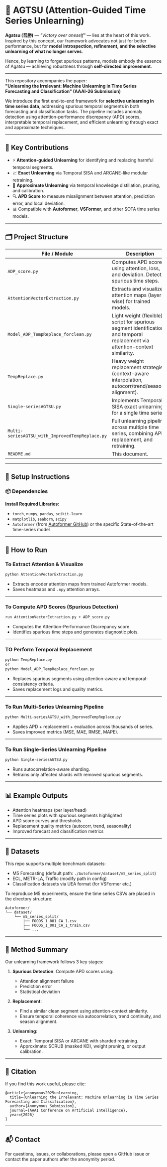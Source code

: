 
# 🧠 AGTSU (Attention-Guided Time Series Unlearning)

**Agatsu (吾勝)** — _"Victory over oneself"_ — lies at the heart of this work.  
Inspired by this concept, our framework advocates not just for better performance, but for **model introspection, refinement, and the selective unlearning of what no longer serves**.  

Hence, by learning to forget spurious patterns, models embody the essence of Agatsu — achieving robustness through **self-directed improvement**.

---

This repository accompanies the paper:  
**"Unlearning the Irrelevant: Machine Unlearning in Time Series Forecasting and Classification" (AAAI-26 Submission)**

We introduce the first end-to-end framework for **selective unlearning in time series data**, addressing spurious temporal segments in both forecasting and classification tasks. The pipeline includes anomaly detection using attention-performance discrepancy (APD) scores, interpretable temporal replacement, and efficient unlearning through exact and approximate techniques.

---

## 📌 Key Contributions

- ⚡ **Attention-guided Unlearning** for identifying and replacing harmful temporal segments.
- 📈 **Exact Unlearning** via Temporal SISA and ARCANE-like modular retraining.
- 🔁 **Approximate Unlearning** via temporal knowledge distillation, pruning, and calibration.
- 🔍 **APD Score** to measure misalignment between attention, prediction error, and local deviation.
- 📊 Compatible with **Autoformer**, **VSFormer**, and other SOTA time series models.

---

## 🗂️ Project Structure

| File / Module                                | Description |
|---------------------------------------------|-------------|
| `ADP_score.py`                               | Computes APD score using attention, loss, and deviation. Detects spurious time steps. |
| `AttentionVectorExtraction.py`              | Extracts and visualizes attention maps (layer-wise) for trained models. |
| `Model_ADP_TempReplace_forclean.py`         | Light weight (flexible) script for spurious segment identification and temporal replacement via attention-context similarity. |
| `TempReplace.py`                             | Heavy weight replacement strategies (context-aware interpolation, autocorr/trend/seasonal alignment). |
| `Single-seriesAGTSU.py`                     | Implements Temporal-SISA exact unlearning for a single time series. |
| `Multi-seriesAGTSU_with_ImprovedTempReplace.py` | Full unlearning pipeline across multiple time series, combining APD, replacement, and retraining. |
| `README.md`                                  | This document. |

---

## 🔧 Setup Instructions

### 📦 Dependencies

**Install Required Libraries:**

- `torch`, `numpy`, `pandas`, `scikit-learn`
- `matplotlib`, `seaborn`, `scipy`
- `Autoformer` (from [Autoformer GitHub](https://github.com/thuml/Autoformer)) or the specific State-of-the-art time-series model

---

## 🚀 How to Run

### To Extract Attention & Visualize

```bash
python AttentionVectorExtraction.py
```

- Extracts encoder attention maps from trained Autoformer models.
- Saves heatmaps and `.npy` attention arrays.

---

### To Compute APD Scores (Spurious Detection)

```bash
run AttentionVectorExtraction.py + ADP_score.py
```

- Computes the Attention-Performance Discrepancy score.
- Identifies spurious time steps and generates diagnostic plots.

---

### TO Perform Temporal Replacement

```bash
python TempReplace.py 
or
python Model_ADP_TempReplace_forclean.py
```

- Replaces spurious segments using attention-aware and temporal-consistency criteria.
- Saves replacement logs and quality metrics.

---

### To Run Multi-Series Unlearning Pipeline

```bash
python Multi-seriesAGTSU_with_ImprovedTempReplace.py
```

- Applies APD + replacement + evaluation across thousands of series.
- Saves improved metrics (MSE, MAE, RMSE, MAPE).

---

### To Run Single-Series Unlearning Pipeline

```bash
python Single-seriesAGTSU.py
```

- Runs autocorrelation-aware sharding.
- Retrains only affected shards with removed spurious segments.

---

## 📊 Example Outputs

- Attention heatmaps (per layer/head)
- Time series plots with spurious segments highlighted
- APD score curves and thresholds
- Replacement quality metrics (autocorr, trend, seasonality)
- Improved forecast and classification metrics

---

## 🧪 Datasets

This repo supports multiple benchmark datasets:
- M5 Forecasting (default path: `./Autoformer/dataset/m5_series_split`)
- ECL, METR-LA, Traffic (modify path in config)
- Classification datasets via UEA format (for VSFormer etc.)

To reproduce M5 experiments, ensure the time series CSVs are placed in the directory structure:
```
Autoformer/
└── dataset/
    └── m5_series_split/
        ├── FOODS_1_001_CA_1.csv
        ├── FOODS_1_001_CA_1_train.csv
        └── ...
```

---

## 🧠 Method Summary

Our unlearning framework follows 3 key stages:

1. **Spurious Detection**: Compute APD scores using:
   - Attention alignment failure
   - Prediction error
   - Statistical deviation

2. **Replacement**:
   - Find a similar clean segment using attention-context similarity.
   - Ensure temporal coherence via autocorrelation, trend continuity, and season alignment.

3. **Unlearning**:
   - Exact: Temporal SISA or ARCANE with sharded retraining.
   - Approximate: SCRUB (masked KD), weight pruning, or output calibration.

---

## 📄 Citation

If you find this work useful, please cite:

```
@article{anonymous2025unlearning,
  title={Unlearning the Irrelevant: Machine Unlearning in Time Series Forecasting and Classification},
  author={Anonymous Submission},
  journal={AAAI Conference on Artificial Intelligence},
  year={2026}
}
```

---

## 📬 Contact

For questions, issues, or collaborations, please open a GitHub issue or contact the paper authors after the anonymity period.
